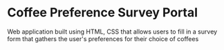 # Coffee Preference Survey Portal
 Web application built using HTML, CSS that allows users to fill in a survey form that gathers the user's preferences for their choice of coffees
